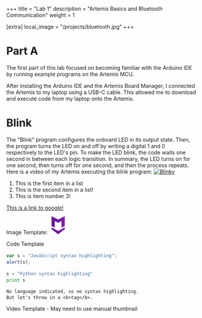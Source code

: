 +++
title = "Lab 1"
description = "Artemis Basics and Bluetooth Communication"
weight = 1

[extra]
local_image = "/projects/bluetooth.jpg"
+++

Part A
======

The first part of this lab focused on becoming familiar with the Arduino IDE by running example programs on the Artemis MCU.

After installing the Arduino IDE and the Artemis Board Manager, I connected the Artemis to my laptop using a USB-C cable. This allowed me to download and execute code from my laptop onto the Artemis.

Blink
======
The "Blink" program configures the onboard LED in its output state. Then, the program turns the LED on and off by writing a digital 1 and 0 respectively to the LED's pin. To make the LED blink, the code waits one second in between each logic transition. In summary, the LED turns on for one second, then turns off for one second, and then the process repeats. Here is a video of my Artemis executing the blink program:
[![Blinky](/ArtemisBlink.png)](https://www.youtube.com/shorts/u5rFXIvPauA)

1. This is the first item in a list
2. This is the second item in a list!
3. This is item number 3!


[This is a link to google!](https://google.com)

Image Template: 
![alt text](https://github.com/adam-p/markdown-here/raw/master/src/common/images/icon48.png "Logo Title Text 1")

Code Template
```javascript
var s = "JavaScript syntax highlighting";
alert(s);
```
 
```python
s = "Python syntax highlighting"
print s
```
 
```
No language indicated, so no syntax highlighting. 
But let's throw in a <b>tag</b>.
```

Video Template - May need to use manual thumbnail

